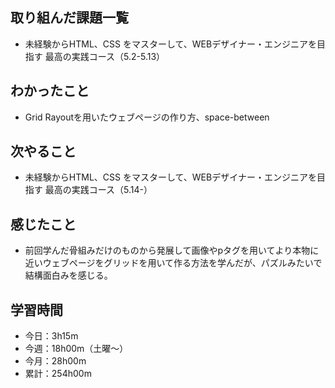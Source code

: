  ## 取り組んだ課題一覧
- 未経験からHTML、CSS をマスターして、WEBデザイナー・エンジニアを目指す 最高の実践コース（5.2-5.13）
## わかったこと
- Grid Rayoutを用いたウェブページの作り方、space-between
## 次やること
- 未経験からHTML、CSS をマスターして、WEBデザイナー・エンジニアを目指す 最高の実践コース（5.14-）
## 感じたこと
- 前回学んだ骨組みだけのものから発展して画像やpタグを用いてより本物に近いウェブページをグリッドを用いて作る方法を学んだが、パズルみたいで結構面白みを感じる。
## 学習時間
- 今日：3h15m
- 今週：18h00m（土曜〜）
- 今月：28h00m
- 累計：254h00m